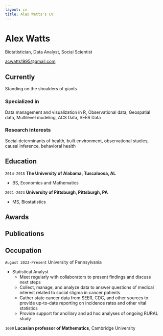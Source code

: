 ```yaml
---
layout: cv
title: Alex Watts's CV
---
```

# Alex Watts
Biotatistician, Data Analyst, Social Scientist

<div id="webaddress">
<a href="acwatts1995@gmail.com">acwatts1995@gmail.com</a>
</div>


## Currently

Standing on the shoulders of giants

### Specialized in

Data management and visualization in R, Observational data, Geospatial data, Multilevel modeling, ACS Data, SEER Data


### Research interests

Social determinants of health, built environment, observational studies, causal inference, behavioral health


## Education

`2014-2018`
__The University of Alabama, Tuscaloosa, AL__

- BS, Economics and Mathematics

`2021-2023`
__University of Pittsburgh, Pittsburgh, PA__

- MS, Biostatistics




## Awards





## Publications

<!-- A list is also available [online](http://scholar.google.co.uk/citations?user=LTOTl0YAAAAJ) -->



## Occupation

`August 2023-Present`
University of Pennsylvania

- Statistical Analyst
    - Meet regularly with collaborators to present findings and discuss next steps
    - Collect, manage, and analyze data to answer questions of medical interest related to social stigma in cancer patients
    - Gather state cancer data from SEER, CDC, and other sources to provide up-to-date reporting on incidence rates and other vital statistics
    - Provide support for ancillary and ad hoc analyses of ongoing RURAL study

`1600`
__Lucasian professor of Mathematics__, Cambridge University



<!-- ### Footer

Last updated: May 2013 -->


